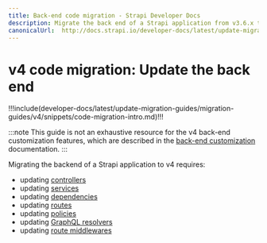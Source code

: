 ```yaml
---
title: Back-end code migration - Strapi Developer Docs
description: Migrate the back end of a Strapi application from v3.6.x to v4.0.x with step-by-step instructions
canonicalUrl:  http://docs.strapi.io/developer-docs/latest/update-migration-guides/migration-guides/v4/code/backend.html
---
```


<!-- TODO: update SEO -->

# v4 code migration: Update the back end

!!!include(developer-docs/latest/update-migration-guides/migration-guides/v4/snippets/code-migration-intro.md)!!!

:::note
This guide is not an exhaustive resource for the v4 back-end customization features, which are described in the [back-end customization](/developer-docs/latest/development/backend-customization.md) documentation.
:::

Migrating the backend of a Strapi application to v4 requires:

* updating [controllers](/developer-docs/latest/update-migration-guides/migration-guides/v4/code/backend/controllers.md)
* updating [services](/developer-docs/latest/update-migration-guides/migration-guides/v4/code/backend/services.md)
* updating [dependencies](/developer-docs/latest/update-migration-guides/migration-guides/v4/code/dependencies.md)
* updating [routes](/developer-docs/latest/update-migration-guides/migration-guides/v4/code/backend/routes.md)
* updating [policies](/developer-docs/latest/update-migration-guides/migration-guides/v4/code/backend/policies.md)
* updating [GraphQL resolvers](/developer-docs/latest/update-migration-guides/migration-guides/v4/code/backend/graphql.md)
* updating [route middlewares](/developer-docs/latest/update-migration-guides/migration-guides/v4/code/backend/route-middlewares.md)

